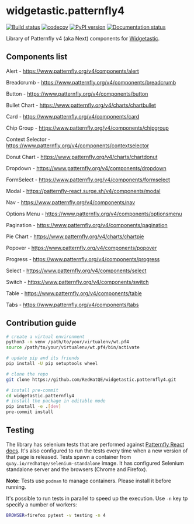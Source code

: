 # widgetastic.patternfly4

[![Build status](https://github.com/RedHatQE/widgetastic.patternfly4/workflows/wt.pf4%20tests/badge.svg)](https://github.com/RedHatQE/widgetastic.patternfly4/actions)
[![codecov](https://codecov.io/gh/RedHatQE/widgetastic.patternfly4/branch/master/graph/badge.svg)](https://codecov.io/gh/RedHatQE/widgetastic.patternfly4)
[![PyPI version](https://badge.fury.io/py/widgetastic.patternfly4.svg)](https://badge.fury.io/py/widgetastic.patternfly4)
[![Documentation status](https://readthedocs.org/projects/widgetasticpatternfly4/badge/?version=latest)](https://widgetasticpatternfly4.readthedocs.io/en/latest/?badge=latest)

Library of Patternfly v4 (aka Next) components for [Widgetastic](https://github.com/RedHatQE/widgetastic.core).

## Components list

Alert - <https://www.patternfly.org/v4/components/alert>

Breadcrumb - <https://www.patternfly.org/v4/components/breadcrumb>

Button - <https://www.patternfly.org/v4/components/button>

Bullet Chart - <https://www.patternfly.org/v4/charts/chartbullet>

Card - <https://www.patternfly.org/v4/components/card>

Chip Group - <https://www.patternfly.org/v4/components/chipgroup>

Context Selector - <https://www.patternfly.org/v4/components/contextselector>

Donut Chart - <https://www.patternfly.org/v4/charts/chartdonut>

Dropdown - <https://www.patternfly.org/v4/components/dropdown>

FormSelect - <https://www.patternfly.org/v4/components/formselect>

Modal - <https://patternfly-react.surge.sh/v4/components/modal>

Nav - <https://www.patternfly.org/v4/components/nav>

Options Menu - <https://www.patternfly.org/v4/components/optionsmenu>

Pagination - <https://www.patternfly.org/v4/components/pagination>

Pie Chart - <https://www.patternfly.org/v4/charts/chartpie>

Popover - <https://www.patternfly.org/v4/components/popover>

Progress - <https://www.patternfly.org/v4/components/progress>

Select - <https://www.patternfly.org/v4/components/select>

Switch - <https://www.patternfly.org/v4/components/switch>

Table - <https://www.patternfly.org/v4/components/table>

Tabs - <https://www.patternfly.org/v4/components/tabs>

## Contribution guide

```bash
# create a virtual environment
python3 -m venv /path/to/your/virtualenv/wt.pf4
source /path/to/your/virtualenv/wt.pf4/bin/activate

# update pip and its friends
pip install -U pip setuptools wheel

# clone the repo
git clone https://github.com/RedHatQE/widgetastic.patternfly4.git

# install pre-commit
cd widgetastic.patternfly4
# install the package in editable mode
pip install -e .[dev]
pre-commit install
```

## Testing

The library has selenium tests that are performed against [Patternfly React docs](https://patternfly-react.surge.sh/patternfly-4/).
It's also configured to run the tests every time when a new version of that page is released.
Tests spawn a container from `quay.io/redhatqe/selenium-standalone` image. It has configured
Selenium standalone server and the browsers (Chrome and Firefox).

**Note:** Tests use `podman` to manage containers. Please install it before running.

It's possible to run tests in parallel to speed up the execution. Use `-n` key tp specify a number
of workers:

```bash
BROWSER=firefox pytest -v testing -n 4
```
